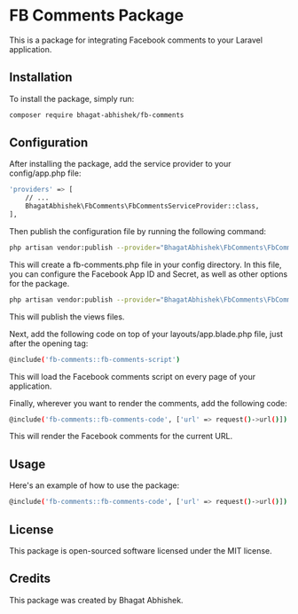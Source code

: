 # FB Comments Package
This is a package for integrating Facebook comments to your Laravel application.

## Installation
To install the package, simply run:

```bash
composer require bhagat-abhishek/fb-comments
```

## Configuration
After installing the package, add the service provider to your config/app.php file:

```bash
'providers' => [
    // ...
    BhagatAbhishek\FbComments\FbCommentsServiceProvider::class,
],
```
Then publish the configuration file by running the following command:

```bash
php artisan vendor:publish --provider="BhagatAbhishek\FbComments\FbCommentsServiceProvider" --tag="config"
```

This will create a fb-comments.php file in your config directory. In this file, you can configure the Facebook App ID and Secret, as well as other options for the package.


```bash
php artisan vendor:publish --provider="BhagatAbhishek\FbComments\FbCommentsServiceProvider" --tag="fb-comments-views"
```

This will publish the views files.

Next, add the following code on top of your layouts/app.blade.php file, just after the opening <body> tag:

```bash
@include('fb-comments::fb-comments-script')
```
This will load the Facebook comments script on every page of your application.

Finally, wherever you want to render the comments, add the following code:

```bash
@include('fb-comments::fb-comments-code', ['url' => request()->url()])
```
This will render the Facebook comments for the current URL.

## Usage
Here's an example of how to use the package:
```bash
@include('fb-comments::fb-comments-code', ['url' => request()->url()])
```

## License
This package is open-sourced software licensed under the MIT license.

## Credits
This package was created by Bhagat Abhishek.